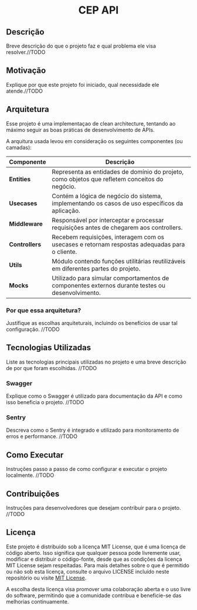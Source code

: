 <h1 align="center">
  CEP API 
</h1>

## Descrição
Breve descrição do que o projeto faz e qual problema ele visa resolver.//TODO

## Motivação
Explique por que este projeto foi iniciado, qual necessidade ele atende.//TODO

## Arquitetura

Esse projeto é uma implementaçao de clean architecture, tentando ao máximo seguir as boas práticas de desenvolvimento de APIs. 

A arquitura usada levou em consideração os seguintes componentes (ou camadas):

| Componente   | Descrição                                                                                           |
|--------------|-----------------------------------------------------------------------------------------------------|
| **Entities**    | Representa as entidades de domínio do projeto, como objetos que refletem conceitos do negócio.     |
| **Usecases**  | Contém a lógica de negócio do sistema, implementando os casos de uso específicos da aplicação.     |
| **Middleware**  | Responsável por interceptar e processar requisições antes de chegarem aos controllers.             |
| **Controllers**  | Recebem requisições, interagem com os usecases e retornam respostas adequadas para o cliente.      |
| **Utils**        | Módulo contendo funções utilitárias reutilizáveis em diferentes partes do projeto.                 |
| **Mocks**        | Utilizado para simular comportamentos de componentes externos durante testes ou desenvolvimento.  |

### Por que essa arquitetura?
Justifique as escolhas arquiteturais, incluindo os benefícios de usar tal configuração. //TODO

## Tecnologias Utilizadas
Liste as tecnologias principais utilizadas no projeto e uma breve descrição de por que foram escolhidas. //TODO

### Swagger
Explique como o Swagger é utilizado para documentação da API e como isso beneficia o projeto. //TODO

### Sentry
Descreva como o Sentry é integrado e utilizado para monitoramento de erros e performance. //TODO

## Como Executar
Instruções passo a passo de como configurar e executar o projeto localmente. //TODO

## Contribuições
Instruções para desenvolvedores que desejam contribuir para o projeto. //TODO

## Licença

Este projeto é distribuído sob a licença MIT License, que é uma licença de código aberto. Isso significa que qualquer pessoa pode livremente usar, modificar e distribuir o código-fonte, desde que as condições da licença MIT License sejam respeitadas. Para mais detalhes sobre o que é permitido ou não sob esta licença, consulte o arquivo LICENSE incluído neste repositório ou visite [MIT License](https://opensource.org/license/mit).

A escolha desta licença visa promover uma colaboração aberta e o uso livre do software, permitindo que a comunidade contribua e beneficie-se das melhorias continuamente.
